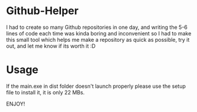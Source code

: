 # Github-Helper 
I had to create so many Github repositories in one day, and writing the 5-6 lines of code each time was kinda boring and inconvenient so I had to make this small tool which helps me make a repository as quick as possible, try it out, and let me know if its worth it :D

# Usage
If the main.exe in dist folder doesn't launch properly please use the setup file to install it, it is only 22 MBs.


ENJOY!
